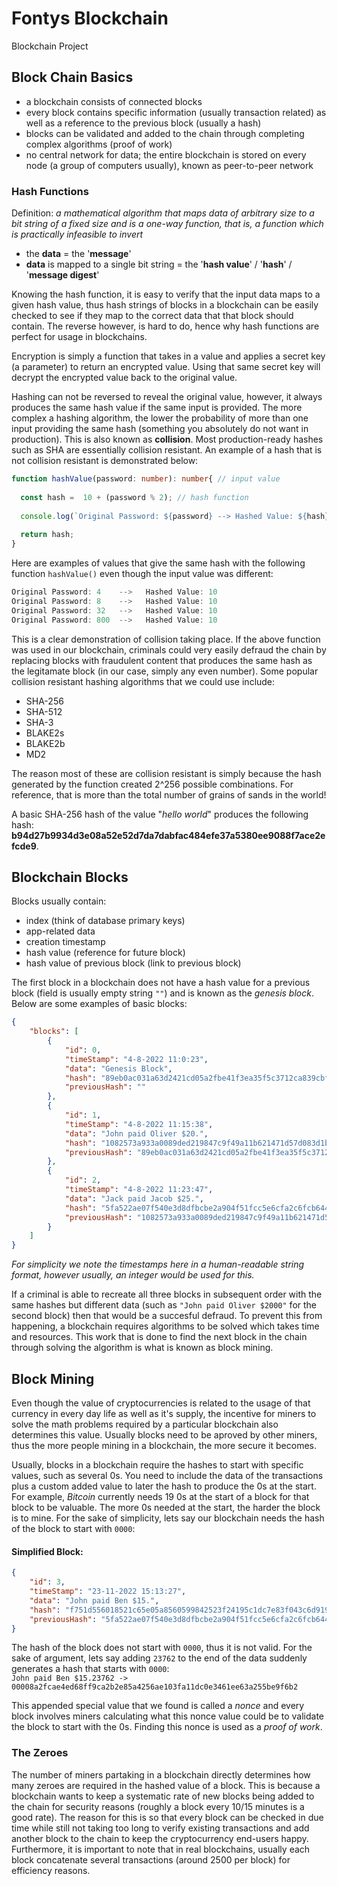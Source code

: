 # Fontys Blockchain
Blockchain Project 

## Block Chain Basics

- a blockchain consists of connected blocks
- every block contains specific information (usually transaction related) as well as a reference to the previous block (usually a hash)
- blocks can be validated and added to the chain through completing complex algorithms (proof of work)
- no central network for data; the entire blockchain is stored on every node (a group of computers usually), known as peer-to-peer network

### Hash Functions

Definition: *a mathematical algorithm that maps data of arbitrary size to a bit string of a fixed size and is a one-way function, that is, a function which is practically infeasible to invert*

- the **data** = the '**message**'
- **data** is mapped to a single bit string = the '**hash value**' / '**hash**' / '**message digest**'

Knowing the hash function, it is easy to verify that the input data maps to a given hash value, thus hash strings of blocks in a blockchain can be easily checked to see if they map to the correct data that that block should contain. The reverse however, is hard to do, hence why hash functions are perfect for usage in blockchains.

Encryption is simply a function that takes in a value and applies a secret key (a parameter) to return an encrypted value. Using that same secret key will decrypt the encrypted value back to the original value.

Hashing can not be reversed to reveal the original value, however, it always produces the same hash value if the same input is provided. The more complex a hashing algorithm, the lower the probability of more than one input providing the same hash (something you absolutely do not want in production). This is also known as **collision**. Most production-ready hashes such as SHA are essentially collision resistant. An example of a hash that is not collision resistant is demonstrated below:

```ts
function hashValue(password: number): number{ // input value
 
  const hash =  10 + (password % 2); // hash function
 
  console.log(`Original Password: ${password} --> Hashed Value: ${hash}`); // output (hashed) value
 
  return hash;
}
```

Here are examples of values that give the same hash with the following function ```hashValue()``` even though the input value was different:

```ts
Original Password: 4    -->   Hashed Value: 10
Original Password: 8    -->   Hashed Value: 10
Original Password: 32   -->   Hashed Value: 10
Original Password: 800  -->   Hashed Value: 10
```

This is a clear demonstration of collision taking place. If the above function was used in our blockchain, criminals could very easily defraud the chain by replacing blocks with fraudulent content that produces the same hash as the legitamate block (in our case, simply any even number). Some popular collision resistant hashing algorithms that we could use include:

- SHA-256
- SHA-512
- SHA-3
- BLAKE2s
- BLAKE2b
- MD2

The reason most of these are collision resistant is simply because the hash generated by the function created 2^256 possible combinations. For reference, that is more than the total number of grains of sands in the world!

A basic SHA-256 hash of the value "*hello world*" produces the following hash: **b94d27b9934d3e08a52e52d7da7dabfac484efe37a5380ee9088f7ace2efcde9**.

## Blockchain Blocks

Blocks usually contain:

- index (think of database primary keys)
- app-related data
- creation timestamp
- hash value (reference for future block)
- hash value of previous block (link to previous block)

The first block in a blockchain does not have a hash value for a previous block (field is usually empty string ```""```) and is known as the *genesis block*. Below are some examples of basic blocks:

```json
{
    "blocks": [
        {
            "id": 0,
            "timeStamp": "4-8-2022 11:0:23", 
            "data": "Genesis Block",
            "hash": "89eb0ac031a63d2421cd05a2fbe41f3ea35f5c3712ca839cbf6b85c4ee07b7a3",
            "previousHash": ""
        },
        {
            "id": 1,
            "timeStamp": "4-8-2022 11:15:38",
            "data": "John paid Oliver $20.",
            "hash": "1082573a933a0089ded219847c9f49a11b621471d57d083d1b63dfb58fc3d3b0",
            "previousHash": "89eb0ac031a63d2421cd05a2fbe41f3ea35f5c3712ca839cbf6b85c4ee07b7a3"
        },
        {
            "id": 2,
            "timeStamp": "4-8-2022 11:23:47",
            "data": "Jack paid Jacob $25.",
            "hash": "5fa522ae07f540e3d8dfbcbe2a904f51fcc5e6cfa2c6fcb6446eef6cfde8005c",
            "previousHash": "1082573a933a0089ded219847c9f49a11b621471d57d083d1b63dfb58fc3d3b0"
        }
    ]
}
```
*For simplicity we note the timestamps here in a human-readable string format, however usually, an integer would be used for this.*

If a criminal is able to recreate all three blocks in subsequent order with the same hashes but different data (such as ```"John paid Oliver $2000"``` for the second block) then that would be a succesful defraud. To prevent this from happening, a blockchain requires algorithms to be solved which takes time and resources. This work that is done to find the next block in the chain through solving the algorithm is what is known as block mining.

## Block Mining

Even though the value of cryptocurrencies is related to the usage of that currency in every day life as well as it's supply, the incentive for miners to solve the math problems required by a particular blockchain also determines this value. Usually blocks need to be aproved by other miners, thus the more people mining in a blockchain, the more secure it becomes.

Usually, blocks in a blockchain require the hashes to start with specific values, such as several 0s. You need to include the data of the transactions plus a custom added value to later the hash to produce the 0s at the start. For example, *Bitcoin* currently needs 19 0s at the start of a block for that block to be valuable. The more 0s needed at the start, the harder the block is to mine. For the sake of simplicity, lets say our blockchain needs the hash of the block to start with ```0000```:

#### Simplified Block:
```json
{
    "id": 3,
    "timeStamp": "23-11-2022 15:13:27",
    "data": "John paid Ben $15.",
    "hash": "f751d556018521c65e05a8560599842523f24195c1dc7e83f043c6d9190639e3",
    "previousHash": "5fa522ae07f540e3d8dfbcbe2a904f51fcc5e6cfa2c6fcb6446eef6cfde8005c"
}
```

The hash of the block does not start with ```0000```, thus it is not valid. For the sake of argument, lets say adding ```23762``` to the end of the data suddenly generates a hash that starts with ```0000```:  
```John paid Ben $15.23762 -> 00008a2fcae4ed68ff9ca2b2e85a4256ae103fa11dc0e3461ee63a255be9f6b2```

This appended special value that we found is called a *nonce* and every block involves miners calculating what this nonce value could be to validate the block to start with the 0s. Finding this nonce is used as a *proof of work*.

### The Zeroes

The number of miners partaking in a blockchain directly determines how many zeroes are required in the hashed value of a block. This is because a blockchain wants to keep a systematic rate of new blocks being added to the chain for security reasons (roughly a block every 10/15 minutes is a good rate). The reason for this is so that every block can be checked in due time while still not taking too long to verify existing transactions and add another block to the chain to keep the cryptocurrency end-users happy. Furthermore, it is important to note that in real blockchains, usually each block concatenate several transactions (around 2500 per block) for efficiency reasons.